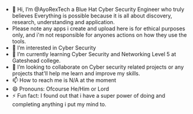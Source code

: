 - 👋 Hi, I’m @AyoRexTech a Blue Hat Cyber Security Engineer who truly believes Everything is possible because it is all about discovery, research, understanding and application.
- Please note any apps i create and upload here is for ethical purposes only, and i'm not responsible for anyones actions on how they use the tools.
- 👀 I’m interested in Cyber Security
- 🌱 I’m currently learning Cyber Security and Networking Level 5 at Gateshead college.
- 💞️ I’m looking to collaborate on Cyber security related projects or any projects that'll help me learn and improve my skills.
- 📫 How to reach me is N/A at the moment
- 😄 Pronouns: Ofcourse He/Him or Lord 
- ⚡ Fun fact: I found out that i have a super power of doing and completing anything i put my mind to.

<!---
AyoRexTech/AyoRexTech is a ✨ special ✨ repository because its `README.md` (this file) appears on your GitHub profile.
You can click the Preview link to take a look at your changes.
--->
